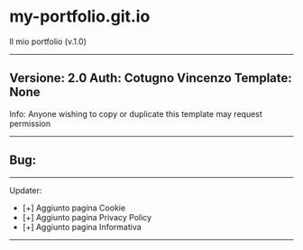 # my-portfolio.git.io
Il mio portfolio (v.1.0)


-------------------------------
Versione: 2.0
Auth: Cotugno Vincenzo
Template: None
-------------------------------


Info: Anyone wishing to copy or duplicate this template may request permission



-------------------------------
Bug: 
-------------------------------




-------------------------------
Updater: 
- [+] Aggiunto pagina Cookie
- [+] Aggiunto pagina Privacy Policy
- [+] Aggiunto pagina Informativa
-------------------------------
